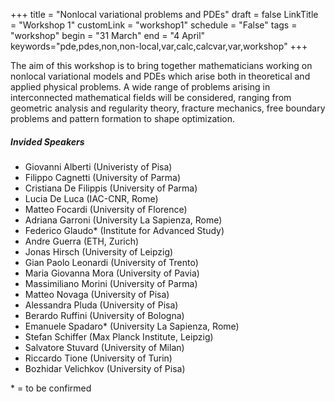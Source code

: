 +++
title = "Nonlocal variational problems and PDEs"
draft = false
LinkTitle = "Workshop 1"
customLink = "workshop1"
schedule = "False"
tags = "workshop"
begin = "31 March"
end = "4 April"
keywords="pde,pdes,non,non-local,var,calc,calcvar,var,workshop"
+++


The aim of this workshop is to bring together mathematicians working on nonlocal variational models and PDEs which arise both in theoretical and applied physical problems. A wide range of problems arising in interconnected mathematical fields will be considered, ranging from geometric analysis and regularity theory, fracture mechanics, free boundary problems and pattern formation to shape optimization.


##### **Invided Speakers**

* Giovanni Alberti (Univeristy of Pisa)
* Filippo Cagnetti (University of Parma)
* Cristiana De Filippis (University of Parma)
* Lucia De Luca  (IAC-CNR, Rome)
* Matteo Focardi (University of Florence)
* Adriana Garroni  (University La Sapienza, Rome)
* Federico Glaudo\* (Institute for Advanced Study)
* Andre Guerra (ETH, Zurich)
* Jonas Hirsch (University of Leipzig)
* Gian Paolo Leonardi  (University of Trento)
* Maria Giovanna Mora  (University of Pavia)
* Massimiliano Morini (University of Parma)
* Matteo Novaga  (University of Pisa)
* Alessandra Pluda (University of Pisa)
* Berardo Ruffini (University of Bologna)
* Emanuele Spadaro\* (University La Sapienza, Rome)
* Stefan Schiffer (Max Planck Institute, Leipzig)
* Salvatore Stuvard (University of Milan)
* Riccardo Tione (University of Turin)
* Bozhidar Velichkov (University of Pisa)

\* = to be confirmed
